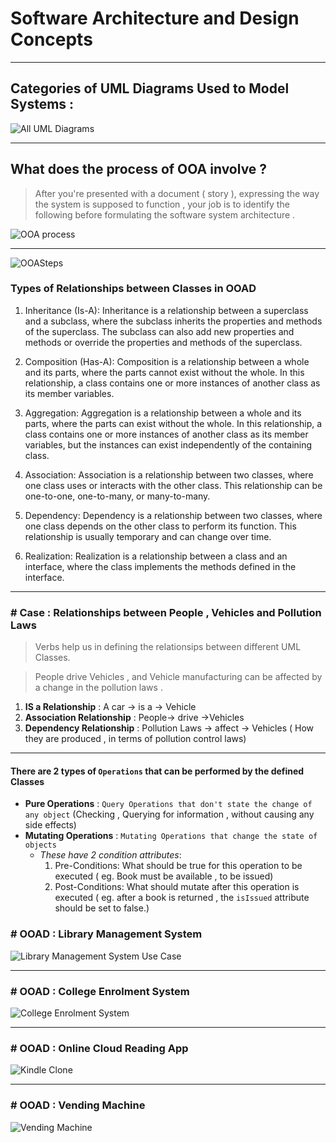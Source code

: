 #  Software Architecture and Design Concepts

---

## Categories of UML Diagrams Used to Model Systems :

![All UML  Diagrams](./pics/diagrams.jpg "Structural and Behavioral Diagrams")

---

## What does the process of OOA involve ?

> After you're presented with a document ( story ), expressing the way the system is supposed to function , your job is to identify the following before formulating the software system architecture .

![OOA process ](./pics/ooa.jpg "OOA process")

---

![OOASteps](./pics/ooa-steps.jpg "The steps in OOA")

 ### Types of Relationships between Classes in OOAD

1. Inheritance (Is-A): Inheritance is a relationship between a superclass and a subclass, where the subclass inherits the properties and methods of the superclass. The subclass can also add new properties and methods or override the properties and methods of the superclass.

2. Composition (Has-A): Composition is a relationship between a whole and its parts, where the parts cannot exist without the whole. In this relationship, a class contains one or more instances of another class as its member variables.

3. Aggregation: Aggregation is a relationship between a whole and its parts, where the parts can exist without the whole. In this relationship, a class contains one or more instances of another class as its member variables, but the instances can exist independently of the containing class.

4. Association: Association is a relationship between two classes, where one class uses or interacts with the other class. This relationship can be one-to-one, one-to-many, or many-to-many.

5. Dependency: Dependency is a relationship between two classes, where one class depends on the other class to perform its function. This relationship is usually temporary and can change over time.

6. Realization: Realization is a relationship between a class and an interface, where the class implements the methods defined in the interface.

---
### \# Case : Relationships between People , Vehicles and Pollution Laws
 >Verbs help us in defining the relationsips between different UML Classes.

>People drive Vehicles , and Vehicle manufacturing can be affected by a change in the pollution laws .

1. **IS a Relationship** :  A car  -> is a  -> Vehicle  
2. **Association Relationship** : People-> drive ->Vehicles   
3. **Dependency Relationship** : Pollution  Laws -> affect -> Vehicles ( How they are produced , in terms of pollution control laws)
  
---


#### There are 2 types of `Operations` that can be performed by the defined Classes

+ **Pure Operations** : `Query Operations that don't state the change of any object` (Checking , Querying for information , without causing any side effects)
+ **Mutating Operations** : `Mutating Operations that change the state of objects`  
    + _These have 2 condition attributes_:  
        1. Pre-Conditions:  What should be true for this operation to be executed ( eg. Book must be available , to be issued)  
        2. Post-Conditions: What should mutate after this operation is executed ( eg. after a book is returned , the `isIssued` attribute should be set to false.)
    

### \# OOAD : Library Management System

![Library Management System Use Case](./pics/ooad-question-1.jpg "Library Management System")

---

### \# OOAD : College Enrolment System 

 ![College Enrolment System](./pics/enrolment-system.jpg "College Enrolment System")

---

### \# OOAD : Online Cloud Reading App


 ![Kindle Clone](./pics/online-cloud-reading-app.jpg "A Kindle like document reader")

---

 ### \# OOAD : Vending Machine

  ![Vending Machine](./pics/vendingMachine.jpg "OOAD for A Vending Machine")